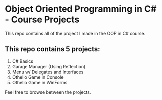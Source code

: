 # Object Oriented Programming in C# - Course Projects
This repo contains all of the project I made in the OOP in C# course.


## This repo contains 5 projects:
1. C# Basics
2. Garage Manager (Using Reflection)
3. Menu w/ Delegates and Interfaces
4. Othello Game in Console
5. Othello Game in WinForms

Feel free to browse between the projects.
